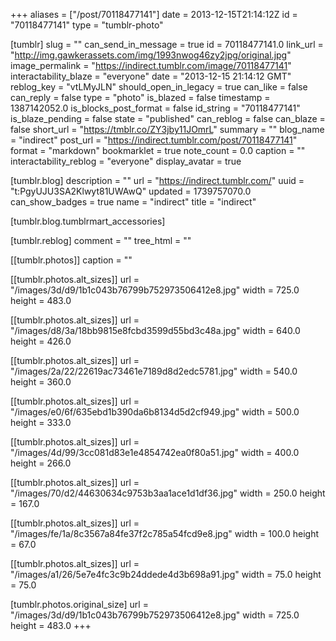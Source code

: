 +++
aliases = ["/post/70118477141"]
date = 2013-12-15T21:14:12Z
id = "70118477141"
type = "tumblr-photo"

[tumblr]
slug = ""
can_send_in_message = true
id = 70118477141.0
link_url = "http://img.gawkerassets.com/img/1993nwog46zy2jpg/original.jpg"
image_permalink = "https://indirect.tumblr.com/image/70118477141"
interactability_blaze = "everyone"
date = "2013-12-15 21:14:12 GMT"
reblog_key = "vtLMyJLN"
should_open_in_legacy = true
can_like = false
can_reply = false
type = "photo"
is_blazed = false
timestamp = 1387142052.0
is_blocks_post_format = false
id_string = "70118477141"
is_blaze_pending = false
state = "published"
can_reblog = false
can_blaze = false
short_url = "https://tmblr.co/ZY3jby11JOmrL"
summary = ""
blog_name = "indirect"
post_url = "https://indirect.tumblr.com/post/70118477141"
format = "markdown"
bookmarklet = true
note_count = 0.0
caption = ""
interactability_reblog = "everyone"
display_avatar = true

[tumblr.blog]
description = ""
url = "https://indirect.tumblr.com/"
uuid = "t:PgyUJU3SA2Klwyt81UWAwQ"
updated = 1739757070.0
can_show_badges = true
name = "indirect"
title = "indirect"

[tumblr.blog.tumblrmart_accessories]

[tumblr.reblog]
comment = ""
tree_html = ""

[[tumblr.photos]]
caption = ""

[[tumblr.photos.alt_sizes]]
url = "/images/3d/d9/1b1c043b76799b752973506412e8.jpg"
width = 725.0
height = 483.0

[[tumblr.photos.alt_sizes]]
url = "/images/d8/3a/18bb9815e8fcbd3599d55bd3c48a.jpg"
width = 640.0
height = 426.0

[[tumblr.photos.alt_sizes]]
url = "/images/2a/22/22619ac73461e7189d8d2edc5781.jpg"
width = 540.0
height = 360.0

[[tumblr.photos.alt_sizes]]
url = "/images/e0/6f/635ebd1b390da6b8134d5d2cf949.jpg"
width = 500.0
height = 333.0

[[tumblr.photos.alt_sizes]]
url = "/images/4d/99/3cc081d83e1e4854742ea0f80a51.jpg"
width = 400.0
height = 266.0

[[tumblr.photos.alt_sizes]]
url = "/images/70/d2/44630634c9753b3aa1ace1d1df36.jpg"
width = 250.0
height = 167.0

[[tumblr.photos.alt_sizes]]
url = "/images/fe/1a/8c3567a84fe37f2c785a54fcd9e8.jpg"
width = 100.0
height = 67.0

[[tumblr.photos.alt_sizes]]
url = "/images/a1/26/5e7e4fc3c9b24ddede4d3b698a91.jpg"
width = 75.0
height = 75.0

[tumblr.photos.original_size]
url = "/images/3d/d9/1b1c043b76799b752973506412e8.jpg"
width = 725.0
height = 483.0
+++
